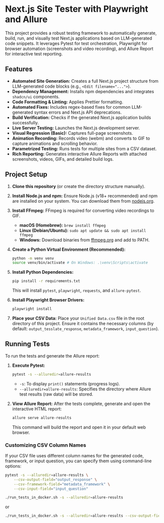 # Next.js Site Tester with Playwright and Allure

This project provides a robust testing framework to automatically generate, build, run, and visually test Next.js applications based on LLM-generated code snippets. It leverages Pytest for test orchestration, Playwright for browser automation (screenshots and video recording), and Allure Report for interactive test reporting.

## Features

-   **Automated Site Generation:** Creates a full Next.js project structure from LLM-generated code blocks (e.g., `<Edit filename="...">`).
-   **Dependency Management:** Installs npm dependencies and integrates `shadcn/ui` components.
-   **Code Formatting & Linting:** Applies Prettier formatting.
-   **Automated Fixes:** Includes regex-based fixes for common LLM-generated syntax errors and Next.js API deprecations.
-   **Build Verification:** Checks if the generated Next.js application builds successfully.
-   **Live Server Testing:** Launches the Next.js development server.
-   **Visual Regression (Basic):** Captures full-page screenshots.
-   **Animation Recording:** Records video (webm) and converts to GIF to capture animations and scrolling behavior.
-   **Parametrized Testing:** Runs tests for multiple sites from a CSV dataset.
-   **Rich Reporting:** Generates interactive Allure Reports with attached screenshots, videos, GIFs, and detailed build logs.

## Project Setup

1.  **Clone this repository** (or create the directory structure manually).

2.  **Install Node.js and npm:**
    Ensure Node.js (v18+ recommended) and npm are installed on your system.
    You can download them from [nodejs.org](https://nodejs.org/).

3.  **Install FFmpeg:**
    FFmpeg is required for converting video recordings to GIF.
    -   **macOS (Homebrew):** `brew install ffmpeg`
    -   **Linux (Debian/Ubuntu):** `sudo apt update && sudo apt install ffmpeg`
    -   **Windows:** Download binaries from [ffmpeg.org](https://ffmpeg.org/) and add to PATH.

4.  **Create a Python Virtual Environment (Recommended):**
    ```bash
    python -m venv venv
    source venv/bin/activate # On Windows: .\venv\Scripts\activate
    ```

5.  **Install Python Dependencies:**
    ```bash
    pip install -r requirements.txt
    ```
    This will install `pytest`, `playwright`, `requests`, and `allure-pytest`.

6.  **Install Playwright Browser Drivers:**
    ```bash
    playwright install
    ```

7.  **Place your CSV Data:**
    Place your `Unified Data.csv` file in the root directory of this project.
    Ensure it contains the necessary columns (by default: `output_tesslate_response`, `metadata_framework`, `input_question`).

## Running Tests

To run the tests and generate the Allure report:

1.  **Execute Pytest:**
    ```bash
    pytest -s --alluredir=allure-results
    ```
    -   `-s`: To display `print()` statements (progress logs).
    -   `--alluredir=allure-results`: Specifies the directory where Allure test results (raw data) will be stored.

2.  **View Allure Report:**
    After the tests complete, generate and open the interactive HTML report:
    ```bash
    allure serve allure-results
    ```
    This command will build the report and open it in your default web browser.

### Customizing CSV Column Names

If your CSV file uses different column names for the generated code, framework, or input question, you can specify them using command-line options:

```bash
pytest -s --alluredir=allure-results \
    --csv-output-field="output_response" \
    --csv-framework-field="metadata_framework" \
    --csv-input-field="input_question"
```

```bash
./run_tests_in_docker.sh -s --alluredir=allure-results
```
or
```bash
./run_tests_in_docker.sh -s --alluredir=allure-results --csv-output-field="my_code_output"
```